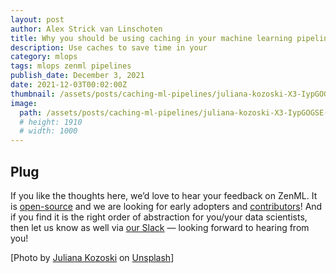 ```yaml
---
layout: post
author: Alex Strick van Linschoten
title: Why you should be using caching in your machine learning pipelines
description: Use caches to save time in your
category: mlops
tags: mlops zenml pipelines
publish_date: December 3, 2021
date: 2021-12-03T00:02:00Z
thumbnail: /assets/posts/caching-ml-pipelines/juliana-kozoski-X3-IypGOGSE-unsplash.jpg
image:
  path: /assets/posts/caching-ml-pipelines/juliana-kozoski-X3-IypGOGSE-unsplash.jpg
  # height: 1910
  # width: 1000
---
```




## Plug

If you like the thoughts here, we’d love to hear your feedback on ZenML. It is [open-source](https://github.com/maiot-io/zenml) and we are looking for early adopters and [contributors](https://github.com/maiot-io/zenml)! And if you find it is the right order of abstraction for you/your data scientists, then let us know as well via [our Slack](http://zenml.io/slack-invite) — looking forward to hearing from you!

[Photo by [Juliana Kozoski](https://unsplash.com/@jkozoski?utm_source=unsplash&utm_medium=referral&utm_content=creditCopyText) on [Unsplash](https://unsplash.com/s/photos/pipes?utm_source=unsplash&utm_medium=referral&utm_content=creditCopyText)]